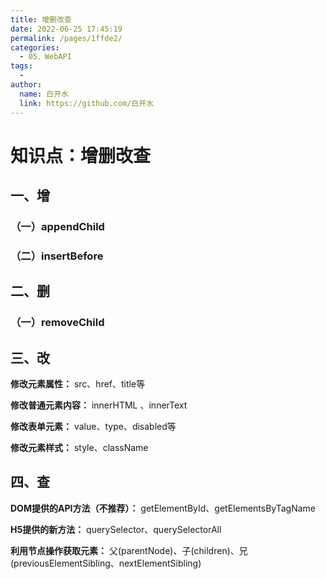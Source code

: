 ```yaml
---
title: 增删改查
date: 2022-06-25 17:45:19
permalink: /pages/1ffde2/
categories:
  - 05、WebAPI
tags:
  - 
author: 
  name: 白开水
  link: https://github.com/白开水
---
```

# 知识点：增删改查

## 一、增

### （一）appendChild

### （二）insertBefore

## 二、删

### （一）removeChild

## 三、改

**修改元素属性：** src、href、title等

**修改普通元素内容：** innerHTML 、innerText

**修改表单元素：** value、type、disabled等

**修改元素样式：** style、className

## 四、查

**DOM提供的API方法（不推荐）：** getElementById、getElementsByTagName

**H5提供的新方法：** querySelector、querySelectorAll

**利用节点操作获取元素：** 父(parentNode)、子(children)、兄(previousElementSibling、nextElementSibling)